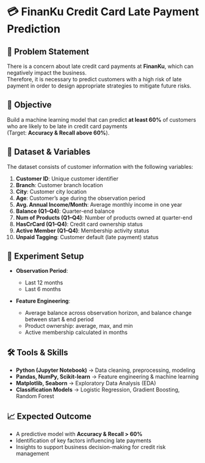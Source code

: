 # 💳 FinanKu Credit Card Late Payment Prediction

## 📌 Problem Statement
There is a concern about late credit card payments at **FinanKu**, which can negatively impact the business.  
Therefore, it is necessary to predict customers with a high risk of late payment in order to design appropriate strategies to mitigate future risks.

## 🎯 Objective
Build a machine learning model that can predict **at least 60%** of customers who are likely to be late in credit card payments  
(Target: **Accuracy & Recall above 60%**).

## 📂 Dataset & Variables
The dataset consists of customer information with the following variables:

1. **Customer ID**: Unique customer identifier  
2. **Branch**: Customer branch location  
3. **City**: Customer city location  
4. **Age**: Customer’s age during the observation period  
5. **Avg. Annual Income/Month**: Average monthly income in one year  
6. **Balance (Q1–Q4)**: Quarter-end balance  
7. **Num of Products (Q1–Q4)**: Number of products owned at quarter-end  
8. **HasCrCard (Q1–Q4)**: Credit card ownership status  
9. **Active Member (Q1–Q4)**: Membership activity status  
10. **Unpaid Tagging**: Customer default (late payment) status  

## 🔬 Experiment Setup
- **Observation Period**:  
  - Last 12 months  
  - Last 6 months  

- **Feature Engineering**:  
  - Average balance across observation horizon, and balance change between start & end period  
  - Product ownership: average, max, and min  
  - Active membership calculated in months  

## 🛠 Tools & Skills
- **Python (Jupyter Notebook)** → Data cleaning, preprocessing, modeling  
- **Pandas, NumPy, Scikit-learn** → Feature engineering & machine learning  
- **Matplotlib, Seaborn** → Exploratory Data Analysis (EDA)  
- **Classification Models** → Logistic Regression, Gradient Boosting, Random Forest  

## 📈 Expected Outcome
- A predictive model with **Accuracy & Recall > 60%**  
- Identification of key factors influencing late payments  
- Insights to support business decision-making for credit risk management  
